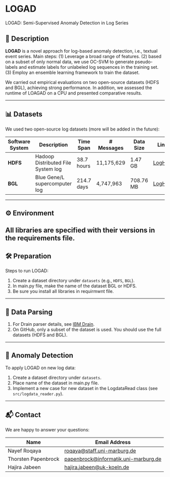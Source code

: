 # LOGAD
LOGAD: Semi-Supervised Anomaly Detection in Log Series

## 📌 Description
**LOGAD** is a novel approach for log-based anomaly detection, i.e., textual event series.
Main steps:
(1) Leverage a broad range of features.
(2) based on a subset of only normal data, we use OC-SVM to generate pseudo-labels and estimate labels for unlabeled log sequences in the training set.
(3) Employ an ensemble learning framework to train the dataset.

We carried out empirical evaluations on two open-source datasets (HDFS and BGL), achieving strong performance.
In addition, we assessed the runtime of LOAGAD on a CPU and presented comparative results.

---
## 📊 Datasets
We used two open-source log datasets (more will be added in the future):

| Software System | Description                          | Time Span  | # Messages   | Data Size | Link |
|-----------------|--------------------------------------|------------|--------------|-----------|------|
| **HDFS**        | Hadoop Distributed File System log   | 38.7 hours | 11,175,629   | 1.47 GB   | [LogHub](https://github.com/logpai/loghub) |
| **BGL**         | Blue Gene/L supercomputer log        | 214.7 days | 4,747,963    | 708.76 MB | [LogHub](https://github.com/logpai/loghub)  |
---
## ⚙️ Environment
All libraries are specified with their versions in the requirements file.
---
## 🛠️ Preparation
Steps to run LOGAD:

1. Create a dataset directory under `datasets` (e.g., `HDFS`, `BGL`).
2. In main.py file, make the name of the dataset BGL or HDFS.
3. Be sure you install all libraries in requirmwnt file.
---
## 📌 Data Parsing
1. For Drain parser details, see [IBM Drain](https://github.com/logpai/logparser/tree/main/logparser/Drain).
2. On GitHub, only a subset of the dataset is used. You should use the full datasets (HDFS and BGL).
---
## 🚨 Anomaly Detection
To apply LOGAD on new log data:

1. Create a dataset directory under `datasets`.  
2. Place name of the dataset in main.py file.  
3. Implement a new case for new dataset in the LogdataRead class (see `src/logdata_reader.py`).
---
## 📬 Contact
We are happy to answer your questions:   

| Name               | Email Address                             |
|--------------------|-------------------------------------------|
| Nayef Roqaya       | roqaya@staff.uni-marburg.de               |
| Thorsten Papenbrock| papenbrock@informatik.uni-marburg.de      |
| Hajira Jabeen      | hajira.jabeen@uk-koeln.de                 |
  



   
